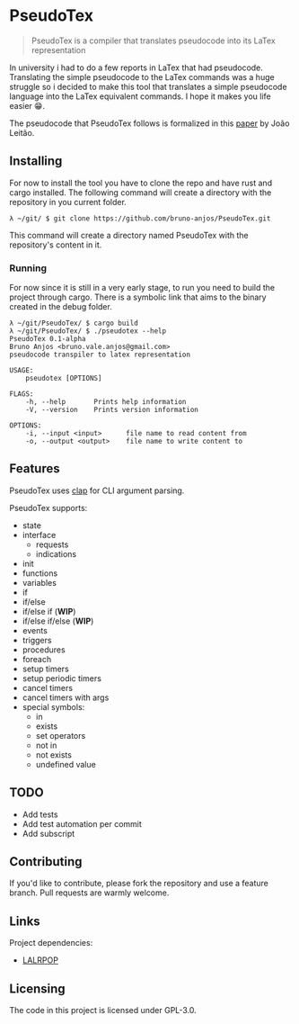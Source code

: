 # PseudoTex
> PseudoTex is a compiler that translates pseudocode into its LaTex representation

In university i had to do a few reports in LaTex that had pseudocode. Translating
the simple pseudocode to the LaTex commands was a huge struggle so i decided to make
this tool that translates a simple pseudocode language into the LaTex equivalent
commands. I hope it makes you life easier :grin:.

The pseudocode that PseudoTex follows is formalized in this [paper](PseudoCodeNotes.pdf)
by João Leitão.

## Installing

For now to install the tool you have to clone the repo and have rust and cargo
installed. The following command will create a directory with the repository
in you current folder.

```shell
λ ~/git/ $ git clone https://github.com/bruno-anjos/PseudoTex.git
```

This command will create a directory named PseudoTex with the repository's content
in it.

### Running

For now since it is still in a very early stage, to run you need to build the
project through cargo. There is a symbolic link that aims to the binary created in the
debug folder.

```shell
λ ~/git/PseudoTex/ $ cargo build
λ ~/git/PseudoTex/ $ ./pseudotex --help
PseudoTex 0.1-alpha
Bruno Anjos <bruno.vale.anjos@gmail.com>
pseudocode transpiler to latex representation

USAGE:
    pseudotex [OPTIONS]

FLAGS:
    -h, --help       Prints help information
    -V, --version    Prints version information

OPTIONS:
    -i, --input <input>      file name to read content from
    -o, --output <output>    file name to write content to
```



## Features

PseudoTex uses [clap](https://clap.rs) for CLI argument parsing.

PseudoTex supports:
* state
* interface
    + requests
    + indications
* init
* functions
* variables
* if
* if/else
* if/else if (__WIP__)
* if/else if/else (__WIP__)
* events
* triggers
* procedures
* foreach
* setup timers
* setup periodic timers
* cancel timers
* cancel timers with args
* special symbols:
	+ in
	+ exists
    + set operators
    + not in
    + not exists
    + undefined value

## TODO

* Add tests
* Add test automation per commit
* Add subscript

## Contributing

If you'd like to contribute, please fork the repository and use a feature
branch. Pull requests are warmly welcome.

## Links

Project dependencies:
- [LALRPOP](http://lalrpop.github.io/lalrpop/)


## Licensing

The code in this project is licensed under GPL-3.0.
